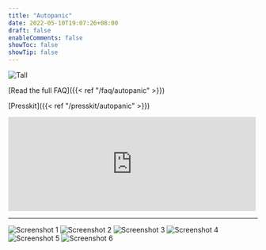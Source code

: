 ```yaml
---
title: "Autopanic"
date: 2022-05-10T19:07:26+08:00
draft: false
enableComments: false
showToc: false
showTip: false
---
```


![Tall](/images/games/autopanic/Autopanic_Tall_en.png)

[Read the full FAQ]({{< ref "/faq/autopanic" >}})

<!-- [If you have technical issue, please check out Tech Fixes]({{< ref "/tech-fixes/autopanic" >}}) -->

[Presskit]({{< ref "/presskit/autopanic" >}})

<iframe src="https://store.steampowered.com/widget/1274830/" frameborder="0" width="500" height="190"></iframe>

---

![Screenshot 1](/images/games/autopanic/autopanic_screenshot_1.png)
![Screenshot 2](/images/games/autopanic/autopanic_screenshot_2.png)
![Screenshot 3](/images/games/autopanic/autopanic_screenshot_3.png)
![Screenshot 4](/images/games/autopanic/autopanic_screenshot_4.png)
![Screenshot 5](/images/games/autopanic/autopanic_screenshot_5.png)
![Screenshot 6](/images/games/autopanic/autopanic_screenshot_6.png)